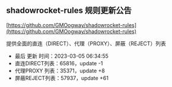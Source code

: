 ## shadowrocket-rules 规则更新公告

[https://github.com/GMOogway/shadowrocket-rules](https://github.com/GMOogway/shadowrocket-rules)

提供全面的直连（DIRECT）、代理（PROXY）、屏蔽（REJECT）列表
- 最后 更新 时间：2023-03-05 06:34:55
- 直连DIRECT列表：65816，update -1
- 代理PROXY 列表：35371，update +8
- 屏蔽REJECT列表：57937，update +61